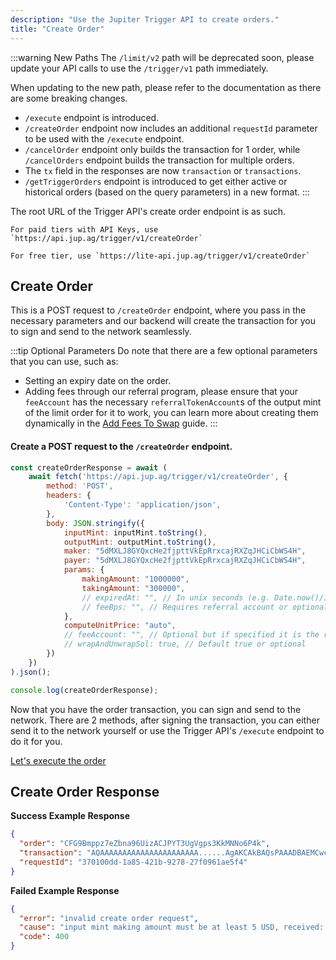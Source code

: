 ```yaml
---
description: "Use the Jupiter Trigger API to create orders."
title: "Create Order"
---
```


<head>
    <title>Create Order</title>
    <meta name="twitter:card" content="summary" />
</head>

:::warning New Paths
The `/limit/v2` path will be deprecated soon, please update your API calls to use the `/trigger/v1` path immediately.

When updating to the new path, please refer to the documentation as there are some breaking changes.
- `/execute` endpoint is introduced.
- `/createOrder` endpoint now includes an additional `requestId` parameter to be used with the `/execute` endpoint.
- `/cancelOrder` endpoint only builds the transaction for 1 order, while `/cancelOrders` endpoint builds the transaction for multiple orders.
- The `tx` field in the responses are now `transaction` or `transactions`.
- `/getTriggerOrders` endpoint is introduced to get either active or historical orders (based on the query parameters) in a new format.
:::

The root URL of the Trigger API's create order endpoint is as such.

```
For paid tiers with API Keys, use `https://api.jup.ag/trigger/v1/createOrder`

For free tier, use `https://lite-api.jup.ag/trigger/v1/createOrder`
```

## Create Order

This is a POST request to `/createOrder` endpoint, where you pass in the necessary parameters and our backend will create the transaction for you to sign and send to the network seamlessly.

:::tip Optional Parameters
Do note that there are a few optional parameters that you can use, such as:

- Setting an expiry date on the order.
- Adding fees through our referral program, please ensure that your `feeAccount` has the necessary `referralTokenAccount`s of the output mint of the limit order for it to work, you can learn more about creating them dynamically in the [Add Fees To Swap](../100-swap-api/4-add-fees-to-swap.md) guide.
:::

#### Create a POST request to the `/createOrder` endpoint.

```jsx
const createOrderResponse = await (
    await fetch('https://api.jup.ag/trigger/v1/createOrder', {
        method: 'POST',
        headers: {
            'Content-Type': 'application/json',
        },
        body: JSON.stringify({
            inputMint: inputMint.toString(),
            outputMint: outputMint.toString(),
            maker: "5dMXLJ8GYQxcHe2fjpttVkEpRrxcajRXZqJHCiCbWS4H",
            payer: "5dMXLJ8GYQxcHe2fjpttVkEpRrxcajRXZqJHCiCbWS4H",
            params: {
                makingAmount: "1000000",
                takingAmount: "300000",
                // expiredAt: "", // In unix seconds (e.g. Date.now()/1_000) or optional
                // feeBps: "", // Requires referral account or optional
            },
            computeUnitPrice: "auto",
            // feeAccount: "", // Optional but if specified it is the referral token account of the output mint
            // wrapAndUnwrapSol: true, // Default true or optional
        })
    })
).json();

console.log(createOrderResponse);
```

Now that you have the order transaction, you can sign and send to the network. There are 2 methods, after signing the transaction, you can either send it to the network yourself or use the Trigger API's `/execute` endpoint to do it for you.

[Let's execute the order](/docs/trigger-api/execute-order)

## Create Order Response

**Success Example Response**

```json
{
  "order": "CFG9Bmppz7eZbna96UizACJPYT3UgVgps3KkMNNo6P4k",
  "transaction": "AQAAAAAAAAAAAAAAAAAAAAAA......AgAKCAkBAQsPAAADBAEMCwcKCQkIBg0LIoVuSq9wn/WfdskdmHlfUulAQg8AAAAAAICpAwAAAAAAAAAJAwEAAAEJAA==",
  "requestId": "370100dd-1a85-421b-9278-27f0961ae5f4"
}
```

**Failed Example Response**

```json
{
  "error": "invalid create order request",
  "cause": "input mint making amount must be at least 5 USD, received: 2",
  "code": 400
}
```
